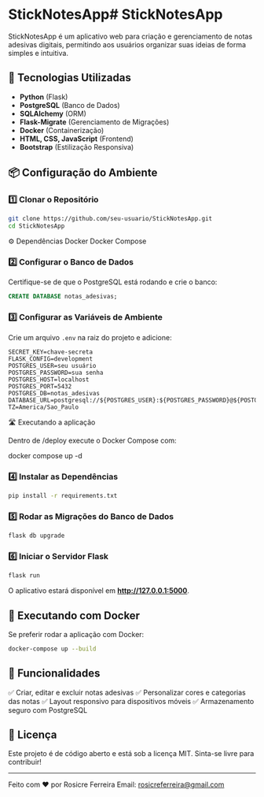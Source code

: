 # StickNotesApp# StickNotesApp

StickNotesApp é um aplicativo web para criação e gerenciamento de notas adesivas digitais, permitindo aos usuários organizar suas ideias de forma simples e intuitiva.

## 🚀 Tecnologias Utilizadas

- **Python** (Flask)
- **PostgreSQL** (Banco de Dados)
- **SQLAlchemy** (ORM)
- **Flask-Migrate** (Gerenciamento de Migrações)
- **Docker** (Containerização)
- **HTML, CSS, JavaScript** (Frontend)
- **Bootstrap** (Estilização Responsiva)

## 📦 Configuração do Ambiente

### 1️⃣ Clonar o Repositório

```bash
git clone https://github.com/seu-usuario/StickNotesApp.git
cd StickNotesApp
```

⚙️ Dependências
Docker
Docker Compose

### 2️⃣ Configurar o Banco de Dados

Certifique-se de que o PostgreSQL está rodando e crie o banco:

```sql
CREATE DATABASE notas_adesivas;
```

### 3️⃣ Configurar as Variáveis de Ambiente

Crie um arquivo `.env` na raiz do projeto e adicione:

```env
SECRET_KEY=chave-secreta
FLASK_CONFIG=development
POSTGRES_USER=seu usuário
POSTGRES_PASSWORD=sua senha
POSTGRES_HOST=localhost
POSTGRES_PORT=5432
POSTGRES_DB=notas_adesivas
DATABASE_URL=postgresql://${POSTGRES_USER}:${POSTGRES_PASSWORD}@${POSTGRES_HOST}:${POSTGRES_PORT}/${POSTGRES_DB}
TZ=America/Sao_Paulo
```

🛣️ Executando a aplicação

Dentro de /deploy execute o Docker Compose com:

docker compose up -d

### 4️⃣ Instalar as Dependências

```bash
pip install -r requirements.txt
```

### 5️⃣ Rodar as Migrações do Banco de Dados

```bash
flask db upgrade
```

### 6️⃣ Iniciar o Servidor Flask

```bash
flask run
```

O aplicativo estará disponível em **http://127.0.0.1:5000**.

## 🐳 Executando com Docker

Se preferir rodar a aplicação com Docker:

```bash
docker-compose up --build
```

## 📌 Funcionalidades

✅ Criar, editar e excluir notas adesivas
✅ Personalizar cores e categorias das notas
✅ Layout responsivo para dispositivos móveis
✅ Armazenamento seguro com PostgreSQL

## 📄 Licença

Este projeto é de código aberto e está sob a licença MIT. Sinta-se livre para contribuir!

---

Feito com ❤️ por Rosicre Ferreira
Email: rosicreferreira@gmail.com
